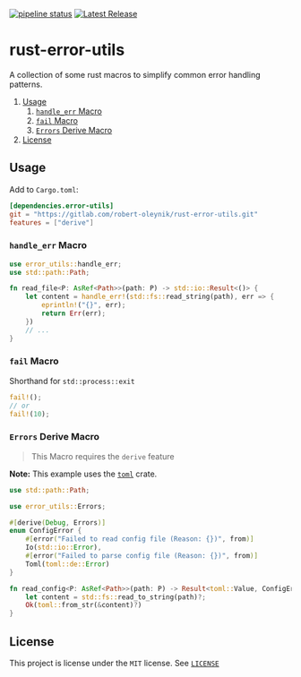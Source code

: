 [![pipeline status](https://gitlab.com/robert-oleynik/rust-error-utils/badges/main/pipeline.svg)](https://gitlab.com/robert-oleynik/rust-error-utils/-/commits/main)
[![Latest Release](https://gitlab.com/robert-oleynik/rust-error-utils/-/badges/release.svg)](https://gitlab.com/robert-oleynik/rust-error-utils/-/releases)

# rust-error-utils

A collection of some rust macros to simplify common error handling patterns.

1. [Usage](#usage)
	1. [`handle_err` Macro](#handle_err-macro)
	2. [`fail` Macro](#fail-macro)
	3. [`Errors` Derive Macro](#errors-derive-macro)
2. [License](#license)

## Usage

Add to `Cargo.toml`:
```toml
[dependencies.error-utils]
git = "https://gitlab.com/robert-oleynik/rust-error-utils.git"
features = ["derive"]
```

### `handle_err` Macro

```rust
use error_utils::handle_err;
use std::path::Path;

fn read_file<P: AsRef<Path>>(path: P) -> std::io::Result<()> {
	let content = handle_err!(std::fs::read_string(path), err => {
		eprintln!("{}", err);
		return Err(err);
	})
	// ...
}
```

### `fail` Macro

Shorthand for `std::process::exit`

```rust
fail!();
// or
fail!(10);
```

### `Errors` Derive Macro

>
> This Macro requires the `derive` feature
>

**Note:** This example uses the [`toml`](https://crates.io/crates/toml) crate.

```rust
use std::path::Path;

use error_utils::Errors;

#[derive(Debug, Errors)]
enum ConfigError {
	#[error("Failed to read config file (Reason: {})", from)]
	Io(std::io::Error),
	#[error("Failed to parse config file (Reason: {})", from)]
	Toml(toml::de::Error)
}

fn read_config<P: AsRef<Path>>(path: P) -> Result<toml::Value, ConfigError> {
	let content = std::fs::read_to_string(path)?;
	Ok(toml::from_str(&content)?)
}
```

<!-- TODO: Link to documentation -->

## License

This project is license under the `MIT` license. See
[`LICENSE`](https://gitlab.com/robert-oleynik/rust-error-utils/-/blob/main/LICENSE)
